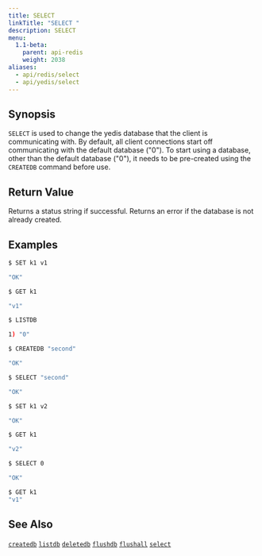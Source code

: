 ```yaml
---
title: SELECT
linkTitle: "SELECT "
description: SELECT
menu:
  1.1-beta:
    parent: api-redis
    weight: 2038
aliases:
  - api/redis/select
  - api/yedis/select
---
```


## Synopsis

`SELECT` is used to change the yedis database that the client is communicating with. By default, all client connections start off communicating with the default database ("0"). To start using a database, other than the default database ("0"), it needs to be pre-created using the `CREATEDB` command before use.

## Return Value
Returns a status string if successful. Returns an error if the database is not already created.

## Examples
```{.sh .copy .separator-dollar}
$ SET k1 v1
```
```sh
"OK"
```
```{.sh .copy .separator-dollar}
$ GET k1
```
```sh
"v1"
```
```{.sh .copy .separator-dollar}
$ LISTDB
```
```sh
1) "0"
```
```{.sh .copy .separator-dollar}
$ CREATEDB "second"
```
```sh
"OK"
```
```{.sh .copy .separator-dollar}
$ SELECT "second"
```
```sh
"OK"
```
```{.sh .copy .separator-dollar}
$ SET k1 v2
```
```sh
"OK"
```
```{.sh .copy .separator-dollar}
$ GET k1
```
```sh
"v2"
```
```{.sh .copy .separator-dollar}
$ SELECT 0
```
```sh
"OK"
```
```{.sh .copy .separator-dollar}
$ GET k1
"v1"
```

## See Also
[`createdb`](../createdb/)
[`listdb`](../listdb/)
[`deletedb`](../deletedb/)
[`flushdb`](../flushdb/)
[`flushall`](../flushall/)
[`select`](../select/)
